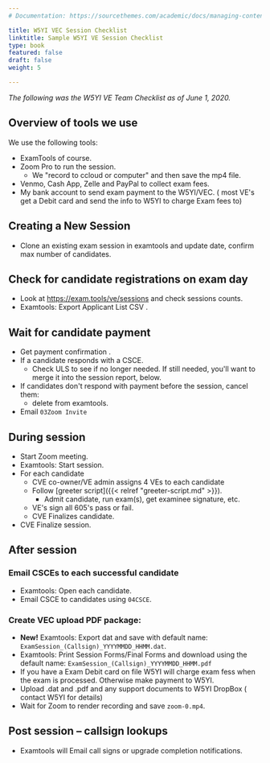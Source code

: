 ```yaml
---
# Documentation: https://sourcethemes.com/academic/docs/managing-content/

title: W5YI VEC Session Checklist
linktitle: Sample W5YI VE Session Checklist
type: book
featured: false
draft: false
weight: 5

---
```

_The following was the W5YI VE Team Checklist as of June 1, 2020._


## Overview of tools we use

We use the following tools:
* ExamTools of course.
* Zoom Pro to run the session.
  * We "record to ccloud or computer" and then save the mp4 file.
* Venmo, Cash App, Zelle and PayPal to collect exam fees.
* My bank account to send exam payment to the W5YI/VEC.  ( most VE's get a Debit card and send the info to W5YI to charge Exam fees to)

## Creating a New Session

* Clone an existing exam session in examtools and update date, confirm max number of candidates.


## Check for candidate registrations on exam day
* Look at https://exam.tools/ve/sessions and check sessions counts. 
* Examtools: Export Applicant List CSV .

## Wait for candidate payment
* Get payment confirmation .
* If a candidate responds with a CSCE.
  * Check ULS to see if no longer needed. If still needed, you'll want to merge it into the session report, below.
* If candidates don't respond with payment before the session, cancel them:
  * delete from examtools.
* Email `03Zoom Invite`

## During session
* Start Zoom meeting.
* Examtools: Start session.
* For each candidate
  * CVE co-owner/VE admin assigns 4 VEs to each candidate
  * Follow [greeter script]({{< relref "greeter-script.md" >}}).
    * Admit candidate, run exam(s), get examinee signature, etc.
  * VE's sign all 605's pass or fail.
  * CVE Finalizes candidate.
* CVE Finalize session.

## After session
### Email CSCEs to each successful candidate
* Examtools: Open each candidate.
* Email CSCE to candidates using `04CSCE`.

### Create VEC upload PDF package:
* **New!** Examtools: Export dat and save with default name: `ExamSession_(Callsign)_YYYYMMDD_HHMM.dat`.
* Examtools: Print Session Forms/Final Forms and download using the default name:
  `ExamSession_(Callsign)_YYYYMMDD_HHMM.pdf`
* If you have a Exam Debit card on file W5YI will charge exam fess when the exam is processed.  Otherwise make payment to W5YI.
* Upload .dat and .pdf and any support documents to W5YI DropBox ( contact W5YI for details)
* Wait for Zoom to render recording and save `zoom-0.mp4`.

## Post session – callsign lookups
* Examtools will Email call signs or upgrade completion notifications.

